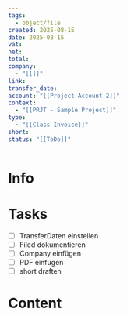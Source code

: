 ```yaml
---
tags:
  - object/file
created: 2025-08-15
date: 2025-08-15
vat:
net:
total:
company:
  - "[[]]"
link:
transfer_date:
account: "[[Project Account 2]]"
context:
  - "[[PRJT - Sample Project]]"
type:
  - "[[Class Invoice]]"
short:
status: "[[ToDo]]"
---
```

# Info
# Tasks
- [ ] TransferDaten einstellen
- [ ] Filed dokumentieren
- [ ] Company einfügen
- [ ] PDF einfügen
- [ ] short draften
# Content